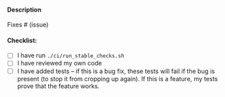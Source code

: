 #### Description

<!-- Please include a summary of the change and which issue is fixed. -->

Fixes # (issue)

#### Checklist:

- [ ] I have run `./ci/run_stable_checks.sh`
- [ ] I have reviewed my own code
- [ ] I have added tests – if this is a bug fix, these tests will fail if the bug is present (to stop it from cropping up again). If this is a feature, my tests prove that the feature works.

<!-- Testing instructions -->
<!-- Check out the link below on how to setup and run tests -->
<!-- https://github.com/yewstack/yew/blob/master/CONTRIBUTING.md#test -->
<!-- If you're not sure how to test, let us know and we can provide guidance :) -->

<!-- Benchmark instructions -->
<!-- 1. Fork and clone https://github.com/yewstack/js-framework-benchmark -->
<!-- 2. Update `frameworks/yew/Cargo.toml` with your fork of Yew and the branch for this PR -->
<!-- 3. Open a new PR with your `Cargo.toml` changes -->
<!-- 4. Paste a link to the benchmark results: -->
<!-- - [ ] I have opened a PR against https://github.com/yewstack/js-framework-benchmark -->
